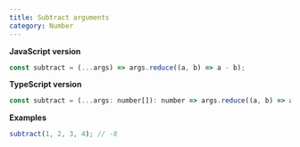 ```yaml
---
title: Subtract arguments
category: Number
---
```


**JavaScript version**

```js
const subtract = (...args) => args.reduce((a, b) => a - b);
```

**TypeScript version**

```js
const subtract = (...args: number[]): number => args.reduce((a, b) => a - b);
```

**Examples**

```js
subtract(1, 2, 3, 4); // -8
```
